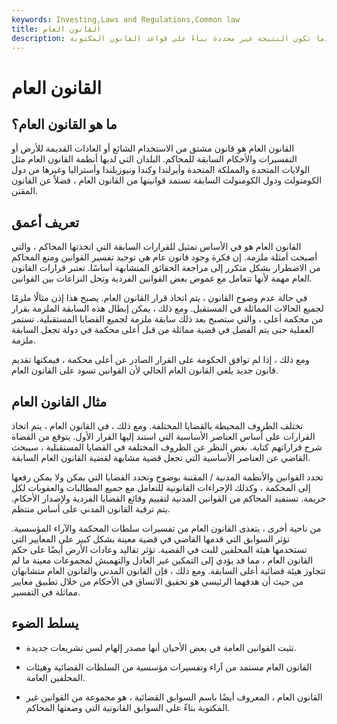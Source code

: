 ```yaml
---
keywords: Investing,Laws and Regulations,Common law
title: القانون العام
description: القانون العام هو مجموعة من القوانين غير المكتوبة على أساس السوابق القانونية ؛ قد توجه قرارات المحاكم عندما تكون النتيجة غير محددة بناءً على قواعد القانون المكتوبة.
---
```


# القانون العام
## ما هو القانون العام؟

القانون العام هو قانون مشتق من الاستخدام الشائع أو العادات القديمة للأرض أو التفسيرات والأحكام السابقة للمحاكم. البلدان التي لديها أنظمة القانون العام مثل الولايات المتحدة والمملكة المتحدة وأيرلندا وكندا ونيوزيلندا وأستراليا وغيرها من دول الكومنولث ودول الكومنولث السابقة تستمد قوانينها من القانون العام ، فضلاً عن القانون المقنن.

## تعريف أعمق

القانون العام هو في الأساس تمثيل للقرارات السابقة التي اتخذتها المحاكم ، والتي أصبحت أمثلة ملزمة. إن فكرة وجود قانون عام هي توحيد تفسير القوانين ومنع المحاكم من الاضطرار بشكل متكرر إلى مراجعة الحقائق المتشابهة أساسًا. تعتبر قرارات القانون العام مهمة لأنها تتعامل مع غموض بعض القوانين الفردية وتحل النزاعات بين القوانين.

في حالة عدم وضوح القانون ، يتم اتخاذ قرار القانون العام. يصبح هذا إذن مثالًا ملزمًا لجميع الحالات المماثلة في المستقبل. ومع ذلك ، يمكن إبطال هذه السابقة الملزمة بقرار من محكمة أعلى ، والتي ستصبح بعد ذلك سابقة ملزمة لجميع القضايا المستقبلية. تستمر العملية حتى يتم الفصل في قضية مماثلة من قبل أعلى محكمة في دولة تجعل السابقة ملزمة.

ومع ذلك ، إذا لم توافق الحكومة على القرار الصادر عن أعلى محكمة ، فيمكنها تقديم قانون جديد يلغي القانون العام الحالي لأن القوانين تسود على القانون العام.

## مثال القانون العام

تختلف الظروف المحيطة بالقضايا المختلفة. ومع ذلك ، في القانون العام ، يتم اتخاذ القرارات على أساس العناصر الأساسية التي استند إليها القرار الأول. يتوقع من القضاة شرح قراراتهم كتابة. بغض النظر عن الظروف المختلفة في القضايا المستقبلية ، سيبحث القاضي عن العناصر الأساسية التي تجعل قضية مشابهة لقضية القانون العام السابقة.

تحدد القوانين والأنظمة المدنية / المقننة بوضوح وتحدد القضايا التي يمكن ولا يمكن رفعها إلى المحكمة ، وكذلك الإجراءات القانونية للتعامل مع جميع المطالبات والعقوبات لكل جريمة. تستفيد المحاكم من القوانين المدنية لتقييم وقائع القضايا الفردية ولإصدار الأحكام. يتم ترقية القانون المدني على أساس منتظم.

من ناحية أخرى ، يتغذى القانون العام من تفسيرات سلطات المحكمة والآراء المؤسسية. تؤثر السوابق التي قدمها القاضي في قضية معينة بشكل كبير على المعايير التي تستخدمها هيئة المحلفين للبت في القضية. تؤثر تقاليد وعادات الأرض أيضًا على حكم القانون العام ، مما قد يؤدي إلى التمكين غير العادل والتهميش لمجموعات معينة ما لم تتجاوز هيئة قضائية أعلى السابقة. ومع ذلك ، فإن القانون المدني والقانون العام متشابهان من حيث أن هدفهما الرئيسي هو تحقيق الاتساق في الأحكام من خلال تطبيق معايير مماثلة في التفسير.

## يسلط الضوء

- تثبت القوانين العامة في بعض الأحيان أنها مصدر إلهام لسن تشريعات جديدة.

- القانون العام مستمد من آراء وتفسيرات مؤسسية من السلطات القضائية وهيئات المحلفين العامة.

- القانون العام ، المعروف أيضًا باسم السوابق القضائية ، هو مجموعة من القوانين غير المكتوبة بناءً على السوابق القانونية التي وضعتها المحاكم.

